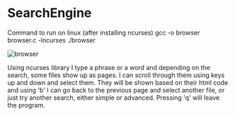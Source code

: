 # SearchEngine

Command to run on linux (after installing ncurses)
gcc -o browser browser.c -lncurses
./browser

![browser](https://user-images.githubusercontent.com/94062909/227738040-548ab777-d769-4d65-9a70-c2a736dc9a26.gif)


Using ncurses library I type a phrase or a word and depending on the search, some files show up as pages. I can scroll through them using keys up and down
and select them. They will be shown based on their html code and using 'b' I can go back to the previous page and select another file, or just try another search, either simple
or advanced. Pressing 'q' will leave the program.
